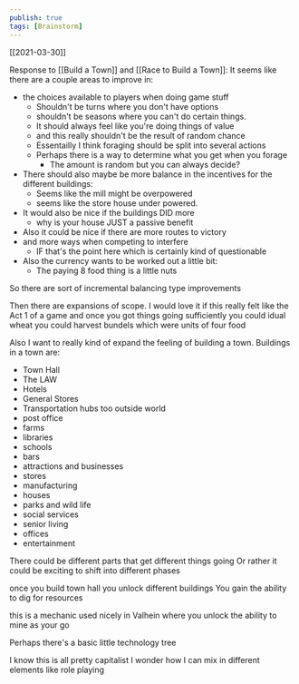 ```yaml
---
publish: true
tags: [Brainstorm]
---
```

[[2021-03-30]]

Response to [[Build a Town]] and [[Race to Build a Town]]:
It seems like there are a couple areas to improve in:
- the choices available to players when doing game stuff
	- Shouldn't be turns where you don't have options
	- shouldn't be seasons where you can't do certain things.
	- It should always feel like you're doing things of value
	- and this really shouldn't be the result of random chance
	- Essentailly I think foraging should be split into several actions
	- Perhaps there is a way to determine what you get when you forage
		- The amount is random but you can always decide?
- There should also maybe be more balance in the incentives for the different buildings:
	- Seems like the mill might be overpowered
	- seems like the store house under powered.
- It would also be nice if the buildings DID more
	- why is your house JUST a passive benefit
- Also it could be nice if there are more routes to victory
- and more ways when competing to interfere
	- IF that's the point here which is certainly kind of questionable
- Also the currency wants to be worked out a little bit:
	- The paying 8 food thing is a little nuts

So there are sort of incremental balancing type improvements

Then there are expansions of scope.
I would love it if this really felt like the Act 1 of a game and once you got things going sufficiently you could idual wheat you could harvest bundels which were units of four food

Also I want to really kind of expand the feeling of building a town. Buildings in a town are:
- Town Hall
- The LAW
- Hotels
- General Stores
- Transportation hubs too outside world
- post office
- farms
- libraries
- schools
- bars
- attractions and businesses
- stores
- manufacturing 
- houses
- parks and wild life
- social services
- senior living
- offices
- entertainment

There could be different parts that get different things going
Or rather it could be exciting to shift into different phases

once you build town hall you unlock different buildings
You gain the ability to dig for resources

this is a mechanic used nicely in Valhein where you unlock the ability to mine as your go

Perhaps there's a basic little technology tree

I know this is all pretty capitalist
I wonder how I can mix in different elements like role playing 